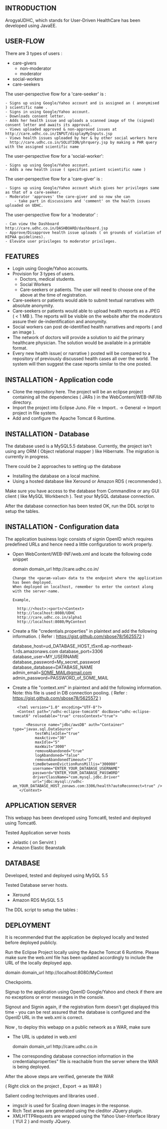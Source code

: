INTRODUCTION
-------------

ArogyaUDHC, which stands for User-Driven HealthCare has been developed using JavaEE.

USER-FLOW
---------

There are 3 types of users :

- care-givers  
	- non-moderator 
	- moderator
- social-workers
- care-seekers


The user-perspective flow for a 'care-seeker' is :

	- Signs up using Google/Yahoo account and is assigned an ( anonymised ) scientific name .
	- Signs in using Google/Yahoo account.
	- Downloads consent letter.
	- Adds her health issue and uploads a scanned image of the (signed) consent letter and awaits its approval.
	- Views uploaded approved & non-approved issues at http://care.udhc.co.in/INPUT/displayMyInputs.jsp
	- Views health issues uploaded by her & by other social workers here 
	  http://care.udhc.co.in/SOLUTION/phrquery.jsp by making a PHR query with the assigned scientific name


The user-perspective flow for a 'social-worker':

	- Signs up using Google/Yahoo account.
	- Adds a new health issue ( specifies patient scientific name )



The user-perspective flow for a 'care-giver' is :
	
	- Signs up using Google/Yahoo account which gives her privileges same as that of a care-seeker.
	- Moderator 'approves' the care-giver and so now she can 
		- take part in discussions and 'comment' on the health issues uploaded on UDHC.


The user-perspective flow for a 'moderator' :

	- Can view the Dashboard http://care.udhc.co.in/DASHBOARD/dashboard.jsp 
	- Approve/Disapprove health issue uploads ( on grounds of violation of HIPAA guidelines).
	- Elevate user privileges to moderator privileges.


FEATURES 
---------

- Login using Google/Yahoo accounts.
- Provision for 3 types of users.
	- Doctors, medical students.
	- Social Workers 
	- Care-seekers or patients.
  The user will need to choose one of the above at the time of registration.
- Care-seekers or patients would able to submit textual narratives with absolute anonymity.	
- Care-seekers or patients would able to upload health reports as a JPEG ( < 1 MB ). The reports will be visible on the website after the moderators assure their de-indentification and anonymity.
- Social workers can post de-identified health narratives and reports ( and an image ).
- The network of doctors will provide a solution to aid the primary healthcare physician. The solution would be available in a printable format.
- Every new health issue( or narrative ) posted will be compared to a repository of previously discussed health cases all over the world. The system will then suggest the case reports similar to the one posted.



INSTALLATION - Application code
--------------------------------

- Clone the repository here. The project will be an eclipse project containing all the dependencies ( JARs ) in the WebContent/WEB-INF/lib directory.
- Import the project into Eclipse Juno. File -> Import.. -> General -> Import project in file system.
- Add and configure the Apache Tomcat 6 Runtime.



INSTALLATION - Database
-------------------------

The database used is a MySQL5.5 database. Currently, the project isn't using any ORM ( Object relational mapper ) like Hibernate. The migration is currently in progress.

There could be 2 approaches to setting up the database 

- Installing the database on a local machine.
- Using a hosted database like Xeround or Amazon RDS ( recommended ).


Make sure you have access to the database from Commandline or any GUI client ( like MySQL Workbench ).
Test your MySQL database connection. 

After the database connection has been tested OK, run the DDL script to setup the tables.

INSTALLATION - Configuration data 
----------------------------------

The application business logic consists of signin OpenID which requires predefined URLs and hence need a little configuration to work properly.

- Open WebContent/WEB-INF/web.xml and locate the following code snippet


  <context-param>
    <description>domain</description>
    <param-name>domain_url</param-name>
    <param-value> http://care.udhc.co.in/  </param-value>
  </context-param>

	  Change the <param-value> data to the endpoint where the application has been deployed.
	  When deployed on localhost, remember to enter the context along with the server-name.  

	  Example, 

	  	http://<host>:<port>/<Context>
	  	http://localhost:8080/UDHC
	  	http://care.udhc.co.in/alpha1
	  	http://localhost:8080/MyContext


-  Create a file "credentials.properties" in plaintext and add the following 	 	information.  ( Refer : https://gist.github.com/sbose78/5625572 )

	database_host=ud_DATABASE_HOST_t5xn6.ap-northeast-1.rds.amazonaws.com
	database_port=3306
	database_user=MY_USERNAME
	database_password=My_secret_password
	database_database=DATABASE_NAME
	admin_email=SOME_MAIL@gmail.com
	admin_password=PASSWORD_of_SOME_MAIL

- Create a file "context.xml" in plaintext and add the following information. 	  	Note: this file is used in DB connection pooling.
	( Refer : https://gist.github.com/sbose78/5625572 ) 

		<?xml version="1.0" encoding="UTF-8"?>
		<Context path="/udhc-eclipse-tomcat6" docBase="udhc-eclipse-tomcat6" reloadable="true" crossContext="true">
		    
		    <Resource name="jdbc/awsDB" auth="Container" type="javax.sql.DataSource"
		        testWhileIdle="true"
		       	maxActive="30"
				maxIdle="5"
				maxWait="3000"
				removeAbandoned="true"
				logAbandoned="false"
				removeAbandonedTimeout="3"
			   timeBetweenEvictionRunsMillis="300000"
		       username="ENTER_YOUR_DATABASE_USERNAME" 
		       password="ENTER_YOUR_DATABASE_PASSWORD"
		       driverClassName="com.mysql.jdbc.Driver"  
		       url="jdbc:mysql://udhc-am_YOUR_DATABASE_HOST_zonaws.com:3306/health?autoReconnect=true" />    
		 </Context>




APPLICATION SERVER 
-------------------
This webapp has been developed using Tomcat6, tested and deployed using Tomcat6.

Tested Application server hosts
- Jelastic ( on Servint )
- Amazon Elastic Beanstalk


DATABASE 
----------

Developed, tested and deployed using MySQL 5.5

Tested Database server hosts.

- Xeround 
- Amazon RDS MySQL 5.5

The DDL script to setup the tables :

DEPLOYMENT 
-----------

It is recommended that the application be deployed locally and tested before deployed publicly. 

Run the Eclipse Project locally using the Apache Tomcat 6 Runtime. 
Please make sure the web.xml file has been updated accordingly to include the URL of the locally deployed app.

<context-param>
	    <description>domain</description>
	    <param-name>domain_url</param-name>
	    <param-value> http://localhost:8080/MyContext</param-value>
</context-param>

Checkpoints.

Signup to the application using OpenID Google/Yahoo and check if there are no exceptions or error messages in the console.

Signout and Signin again, if the registration form doesn't get displayed this time - you can be rest assured that the database is configured and the OpenID URL in the web.xml is correct.

Now , to deploy this webapp on a public network as a WAR, make sure
- The URL is updated in web.xml

	<context-param>
	    <description>domain</description>
	    <param-name>domain_url</param-name>
	    <param-value> http://care.udhc.co.in</param-value>
	</context-param>
- The corresponding database connection information in the credentialsproperties" file is reachable from the server where the WAR is being deployed.

After the above steps are verified, generate the WAR 

( Right click on the project , Export -> as WAR )

Salient coding techniques and libraries used .

- imgsclr is used for Scaling down images in the response.
- Rich Text areas are generated using the cleditor JQuery plugin.
- XMLHTTPRequests are wrapped using the Yahoo User-Interface library ( YUI 2 ) and mostly JQuery.